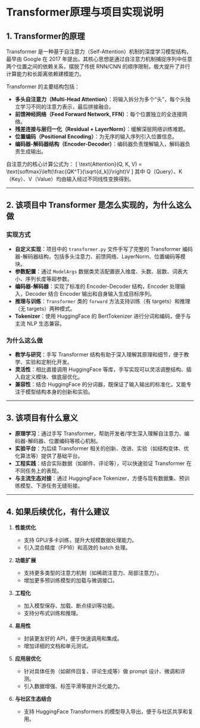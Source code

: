 # Transformer原理与项目实现说明

## 1. Transformer的原理

Transformer 是一种基于自注意力（Self-Attention）机制的深度学习模型结构，最早由 Google 在 2017 年提出。其核心思想是通过自注意力机制捕捉序列中任意两个位置之间的依赖关系，摆脱了传统 RNN/CNN 的顺序限制，极大提升了并行计算能力和长距离依赖建模能力。

Transformer 的主要结构包括：
- **多头自注意力（Multi-Head Attention）**：将输入拆分为多个“头”，每个头独立学习不同的注意力表示，最后拼接融合。
- **前馈神经网络（Feed Forward Network, FFN）**：每个位置独立的全连接网络。
- **残差连接与层归一化（Residual + LayerNorm）**：缓解深层网络训练难题。
- **位置编码（Positional Encoding）**：为无序的输入序列引入位置信息。
- **编码器-解码器结构（Encoder-Decoder）**：编码器负责理解输入，解码器负责生成输出。

自注意力的核心计算公式为：
\[
\text{Attention}(Q, K, V) = \text{softmax}\left(\frac{QK^T}{\sqrt{d_k}}\right)V
\]
其中 Q（Query）、K（Key）、V（Value）均由输入经过不同线性变换得到。

---

## 2. 该项目中 Transformer 是怎么实现的，为什么这么做

### 实现方式

- **自定义实现**：项目中的 `transformer.py` 文件手写了完整的 Transformer 编码器-解码器结构，包括多头注意力、前馈网络、LayerNorm、位置编码等模块。
- **参数配置**：通过 `ModelArgs` 数据类灵活配置嵌入维度、头数、层数、词表大小、序列长度等超参数。
- **编码器-解码器**：实现了标准的 Encoder-Decoder 结构，Encoder 处理输入，Decoder 结合 Encoder 输出和自身输入生成目标序列。
- **推理与训练**：`Transformer` 类的 `forward` 方法支持训练（有 targets）和推理（无 targets）两种模式。
- **Tokenizer**：使用 HuggingFace 的 BertTokenizer 进行分词和编码，便于与主流 NLP 生态兼容。

### 为什么这么做

- **教学与研究**：手写 Transformer 结构有助于深入理解其原理和细节，便于教学、实验和定制化开发。
- **灵活性**：相比直接调用 HuggingFace 等库，手写实现可以灵活调整结构、插入自定义模块、做底层优化。
- **兼容性**：结合 HuggingFace 的分词器，既保证了输入输出的标准化，又能专注于模型结构本身的创新和实验。

---

## 3. 该项目有什么意义

- **原理学习**：通过手写 Transformer，帮助开发者/学生深入理解自注意力、编码器-解码器、位置编码等核心机制。
- **实验平台**：为后续 Transformer 相关的创新、改进、实验（如结构变体、优化算法等）提供了基础平台。
- **工程实践**：结合实际数据（如邮件、评论等），可以快速验证 Transformer 在不同任务上的表现。
- **与主流生态对接**：通过 HuggingFace Tokenizer，方便与现有数据集、预训练模型、下游任务无缝衔接。

---

## 4. 如果后续优化，有什么建议

1. **性能优化**
   - 支持 GPU/多卡训练，提升大规模数据处理能力。
   - 引入混合精度（FP16）和高效的 batch 处理。

2. **功能扩展**
   - 支持更多类型的注意力机制（如稀疏注意力、局部注意力）。
   - 增加更多预训练模型的加载与微调接口。

3. **工程化**
   - 加入模型保存、加载、断点续训等功能。
   - 支持分布式训练和推理。

4. **易用性**
   - 封装更友好的 API，便于快速调用和集成。
   - 增加详细的文档和单元测试。

5. **应用层优化**
   - 针对具体任务（如邮件回复、评论生成等）做 prompt 设计、微调和评测。
   - 引入数据增强、标签平滑等提升泛化能力。

6. **与社区生态结合**
   - 支持 HuggingFace Transformers 的模型导入导出，便于与社区共享和复用。 